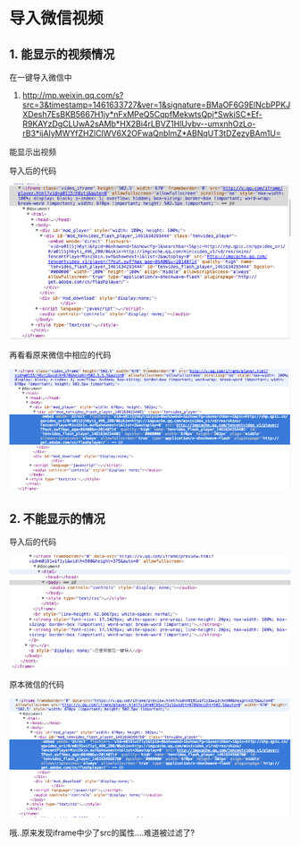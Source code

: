# 导入微信视频

## 1. 能显示的视频情况

在一键导入微信中

1. <http://mp.weixin.qq.com/s?src=3&timestamp=1461633727&ver=1&signature=BMaOF6G9ElNcbPPKJXDesh7EsBKB5667H1jy*nFxMPeQ5CqpfMekwtsQpj*SwkiSC*Ef-R9KAYzDgCLUwA2sAMb*HX2Bi4rLBVZ1HlUvbv--umxnhOzLo-rB3*ijAIyMWYfZHZlCIWV6X2OFwaQnblmZ*ABNqUT3tDZezyBAm1U=>

能显示出视频

导入后的代码

![能显示视频](QQ20160426-0.png)

再看看原来微信中相应的代码

![微信中的url](QQ20160426-1.png)

## 2. 不能显示的情况

导入后的代码

![不能显示url的代码](QQ20160426-2.png)

原本微信的代码

![原微信url](QQ20160426-3.png)

哦..原来发现iframe中少了src的属性....难道被过滤了?